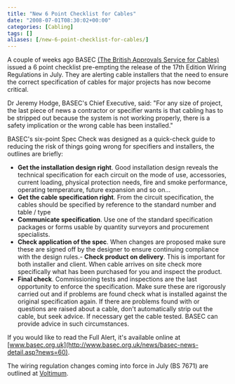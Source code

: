 ```yaml
---
title: "New 6 Point Checklist for Cables"
date: "2008-07-01T08:30:02+00:00"
categories: [Cabling]
tags: []
aliases: [/new-6-point-checklist-for-cables/]
---
```


A couple of weeks ago BASEC [(The British Approvals Service for Cables)](http://www.basec.org.uk/home/) issued a 6 point checklist pre-empting the release of the 17th Edition Wiring Regulations in July. They are alerting cable installers that the need to ensure the correct specification of cables for major projects has now become critical.

Dr Jeremy Hodge, BASEC's Chief Executive, said: "For any size of project, the last piece of news a contractor or specifier wants is that cabling has to be stripped out because the system is not working properly, there is a safety implication or the wrong cable has been installed."

BASEC's six-point Spec Check was designed as a quick-check guide to reducing the risk of things going wrong for specifiers and installers, the outlines are briefly:

- **Get the installation design right**.  Good installation design reveals the technical specification for each circuit on the mode of use, accessories, current loading, physical protection needs, fire and smoke performance, operating temperature, future expansion and so on...
- **Get the cable specification right**.  From the circuit specification, the cables should be specified by reference to the standard number and table / type
- **Communicate specification**.  Use one of the standard specification packages or forms usable by quantity surveyors and procurement specialists.
- **Check application of the spec**.  When changes are proposed make sure these are signed off by the designer to ensure continuing compliance with the design rules.- **Check product on delivery**.  This is important for both installer and client.  When cable arrives on site check more specifically what has been purchased for you and inspect the product.
- **Final check**.  Commissioning tests and inspections are the last opportunity to enforce the specification.  Make sure these are rigorously carried out and if problems are found check what is installed against the original specification again.  If there are problems found with or questions are raised about a cable, don't automatically strip out the cable, but seek advice.  If necessary get the cable tested. BASEC can provide advice in such circumstances.

If you would like to read the Full Alert, it's available online at [www.basec.org.uk](http://www.basec.org.uk/news/basec-news-detail.asp?news=60).

The wiring regulation changes coming into force in July (BS 7671) are outlined at [Voltimum](http://www.voltimum.co.uk/news/8849/consult.experts_hottopics.17thedition/Summary-of-changes-in-the-17th-Edition.html).
